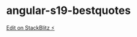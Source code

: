 # angular-s19-bestquotes

[Edit on StackBlitz ⚡️](https://stackblitz.com/edit/angular-s19-bestquotes)